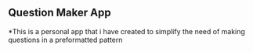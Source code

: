 ## Question Maker App
*This is a personal app that i have created to simplify the need of making questions in a preformatted pattern
